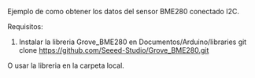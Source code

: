 Ejemplo de como obtener los datos del sensor BME280 conectado I2C.

Requisitos:
1) Instalar la libreria Grove_BME280 en Documentos/Arduino/libraries
git clone https://github.com/Seeed-Studio/Grove_BME280.git

O usar la libreria en la carpeta local.


